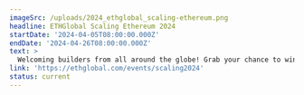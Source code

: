 ```yaml
---
imageSrc: /uploads/2024_ethglobal_scaling-ethereum.png
headline: ETHGlobal Scaling Ethereum 2024
startDate: '2024-04-05T08:00:00.000Z'
endDate: '2024-04-26T08:00:00.000Z'
text: >
  Welcoming builders from all around the globe! Grab your chance to win $200k+ USD and build the next big Ethereum hack over 3 weeks of intense hacking, amazing workshops and panels. 
link: 'https://ethglobal.com/events/scaling2024'
status: current
---
```



